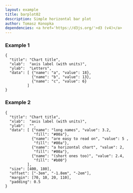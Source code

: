 ```yaml
---
layout: example
title: barplot02
description: Simple horizontal bar plot
author: Tomasz Konopka
dependencies: <a href='https://d3js.org/'>d3 (v4)</a>
---
```


<script src="https://d3js.org/d3.v4.min.js"></script>


### Example 1

<pre class="example"><code class="makealive barplot02">{
  "title": "Chart title",
  "xlab":  "axis label (with units)",
  "ylab":  "Letters",
  "data": [ {"name": "a", "value": 18}, 
            {"name": "b", "value": 13},
            {"name": "c", "value": 6}
          ]  
}
</code></pre>

### Example 2

<pre class="example"><code class="makealive barplot02">{
  "title": "Chart title",
  "xlab":  "axis label (with units)",
  "ylab":  "",
  "data": [ {"name": "long names", "value": 3.2, 
             "fill": "#00a"}, 
            {"name": "are easy to read on", "value": 5 , 
             "fill": "#00a"},
            {"name": "a horizontal chart", "value": 2, 
             "fill": "#00a"}, 
            {"name": "(short ones too)", "value": 2.4, 
             "fill": "#b00"}                        
          ],
  "size": [400, 180],
  "offset": ["-3em", "-1.8em", "-2em"],
  "margin": [70, 10, 20, 110],
  "padding": 0.5 
}
</code></pre>


